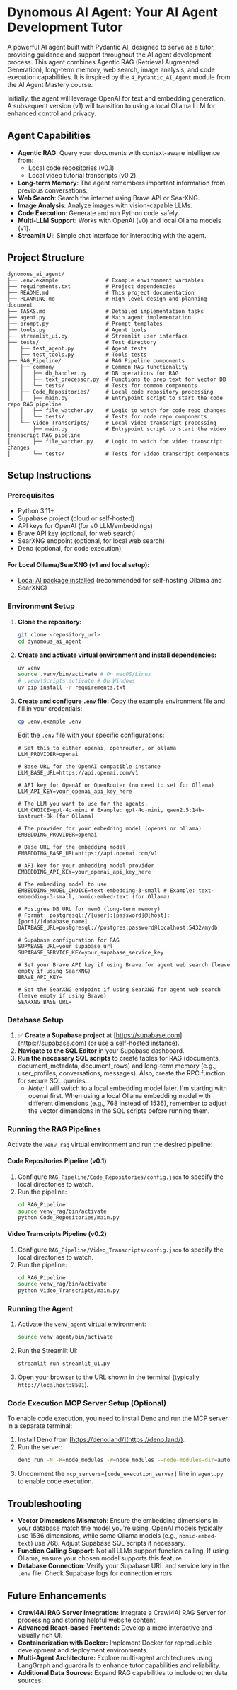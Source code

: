 # Dynomous AI Agent: Your AI Agent Development Tutor

A powerful AI agent built with Pydantic AI, designed to serve as a tutor, providing guidance and support throughout the AI agent development process. This agent combines Agentic RAG (Retrieval Augmented Generation), long-term memory, web search, image analysis, and code execution capabilities. It is inspired by the `4_Pydantic_AI_Agent` module from the AI Agent Mastery course.

Initially, the agent will leverage OpenAI for text and embedding generation. A subsequent version (v1) will transition to using a local Ollama LLM for enhanced control and privacy.

## Agent Capabilities

-   **Agentic RAG**: Query your documents with context-aware intelligence from:
    *   Local code repositories (v0.1)
    *   Local video tutorial transcripts (v0.2)
-   **Long-term Memory**: The agent remembers important information from previous conversations.
-   **Web Search**: Search the internet using Brave API or SearXNG.
-   **Image Analysis**: Analyze images with vision-capable LLMs.
-   **Code Execution**: Generate and run Python code safely.
-   **Multi-LLM Support**: Works with OpenAI (v0) and local Ollama models (v1).
-   **Streamlit UI**: Simple chat interface for interacting with the agent.

## Project Structure

```
dynomous_ai_agent/
├── .env.example               # Example environment variables
├── requirements.txt           # Project dependencies
├── README.md                  # This project documentation
├── PLANNING.md                # High-level design and planning document
├── TASKS.md                   # Detailed implementation tasks
├── agent.py                   # Main agent implementation
├── prompt.py                  # Prompt templates
├── tools.py                   # Agent tools
├── streamlit_ui.py            # Streamlit user interface
├── tests/                     # Test directory
│   ├── test_agent.py          # Agent tests
│   ├── test_tools.py          # Tools tests
├── RAG_Pipeline/              # RAG Pipeline components
│   ├── common/                # Common RAG functionality
│   │   ├── db_handler.py      # DB operations for RAG
│   │   ├── text_processor.py  # Functions to prep text for vector DB
│   │   └── tests/             # Tests for common components
│   ├── Code_Repositories/     # Local code repository processing
│   │   ├── main.py            # Entrypoint script to start the code repo RAG pipeline
│   │   ├── file_watcher.py    # Logic to watch for code repo changes
│   │   └── tests/             # Tests for code repo components
│   └── Video_Transcripts/     # Local video transcript processing
│       ├── main.py            # Entrypoint script to start the video transcript RAG pipeline
│       ├── file_watcher.py    # Logic to watch for video transcript changes
│       └── tests/             # Tests for video transcript components
```

## Setup Instructions

### Prerequisites

-   Python 3.11+
-   Supabase project (cloud or self-hosted)
-   API keys for OpenAI (for v0 LLM/embeddings)
-   Brave API key (optional, for web search)
-   SearXNG endpoint (optional, for local web search)
-   Deno (optional, for code execution)

#### For Local Ollama/SearXNG (v1 and local setup):

-   [Local AI package installed](https://github.com/coleam00/local-ai-packaged) (recommended for self-hosting Ollama and SearXNG)

### Environment Setup

1.  **Clone the repository:**
    ```bash
    git clone <repository_url>
    cd dynomous_ai_agent
    ```

2.  **Create and activate virtual environment and install dependencies:**
    ```bash
    uv venv
    source .venv/bin/activate # On macOS/Linux
    # .venv\Scripts\activate # On Windows
    uv pip install -r requirements.txt
    ```

3.  **Create and configure `.env` file:**
    Copy the example environment file and fill in your credentials:
    ```bash
    cp .env.example .env
    ```
    Edit the `.env` file with your specific configurations:

    ```env
    # Set this to either openai, openrouter, or ollama
    LLM_PROVIDER=openai

    # Base URL for the OpenAI compatible instance
    LLM_BASE_URL=https://api.openai.com/v1

    # API key for OpenAI or OpenRouter (no need to set for Ollama)
    LLM_API_KEY=your_openai_api_key_here

    # The LLM you want to use for the agents.
    LLM_CHOICE=gpt-4o-mini # Example: gpt-4o-mini, qwen2.5:14b-instruct-8k (for Ollama)

    # The provider for your embedding model (openai or ollama)
    EMBEDDING_PROVIDER=openai

    # Base URL for the embedding model
    EMBEDDING_BASE_URL=https://api.openai.com/v1

    # API key for your embedding model provider
    EMBEDDING_API_KEY=your_openai_api_key_here

    # The embedding model to use
    EMBEDDING_MODEL_CHOICE=text-embedding-3-small # Example: text-embedding-3-small, nomic-embed-text (for Ollama)

    # Postgres DB URL for mem0 (long-term memory)
    # Format: postgresql://[user]:[password]@[host]:[port]/[database_name]
    DATABASE_URL=postgresql://postgres:password@localhost:5432/mydb

    # Supabase configuration for RAG
    SUPABASE_URL=your_supabase_url
    SUPABASE_SERVICE_KEY=your_supabase_service_key

    # Set your Brave API key if using Brave for agent web search (leave empty if using SearXNG)
    BRAVE_API_KEY=

    # Set the SearXNG endpoint if using SearXNG for agent web search (leave empty if using Brave)
    SEARXNG_BASE_URL=
    ```

### Database Setup

1. ✅ **Create a Supabase project** at [https://supabase.com](https://supabase.com) (or use a self-hosted instance).
2.  **Navigate to the SQL Editor** in your Supabase dashboard.
3.  **Run the necessary SQL scripts** to create tables for RAG (documents, document_metadata, document_rows) and long-term memory (e.g., user_profiles, conversations, messages). Also, create the RPC function for secure SQL queries.
    *   *Note:* I will switch to a local embedding model later.  I'm starting with openai first. When using a local Ollama embedding model with different dimensions (e.g., 768 instead of 1536), remember to adjust the vector dimensions in the SQL scripts before running them.

### Running the RAG Pipelines

Activate the `venv_rag` virtual environment and run the desired pipeline:

#### Code Repositories Pipeline (v0.1)

1.  Configure `RAG_Pipeline/Code_Repositories/config.json` to specify the local directories to watch.
2.  Run the pipeline:
    ```bash
    cd RAG_Pipeline
    source venv_rag/bin/activate
    python Code_Repositories/main.py
    ```

#### Video Transcripts Pipeline (v0.2)

1.  Configure `RAG_Pipeline/Video_Transcripts/config.json` to specify the local directories to watch.
2.  Run the pipeline:
    ```bash
    cd RAG_Pipeline
    source venv_rag/bin/activate
    python Video_Transcripts/main.py
    ```

### Running the Agent

1.  Activate the `venv_agent` virtual environment:
    ```bash
    source venv_agent/bin/activate
    ```
2.  Run the Streamlit UI:
    ```bash
    streamlit run streamlit_ui.py
    ```
3.  Open your browser to the URL shown in the terminal (typically `http://localhost:8501`).

### Code Execution MCP Server Setup (Optional)

To enable code execution, you need to install Deno and run the MCP server in a separate terminal:

1.  Install Deno from [https://deno.land/](https://deno.land/).
2.  Run the server:
    ```bash
    deno run -N -R=node_modules -W=node_modules --node-modules-dir=auto jsr:@pydantic/mcp-run-python sse
    ```
3.  Uncomment the `mcp_servers=[code_execution_server]` line in `agent.py` to enable code execution.

## Troubleshooting

-   **Vector Dimensions Mismatch**: Ensure the embedding dimensions in your database match the model you're using. OpenAI models typically use 1536 dimensions, while some Ollama models (e.g., `nomic-embed-text`) use 768. Adjust Supabase SQL scripts if necessary.
-   **Function Calling Support**: Not all LLMs support function calling. If using Ollama, ensure your chosen model supports this feature.
-   **Database Connection**: Verify your Supabase URL and service key in the `.env` file. Check Supabase logs for connection errors.

## Future Enhancements

-   **Crawl4AI RAG Server Integration:** Integrate a Crawl4AI RAG Server for processing and storing helpful website content.
-   **Advanced React-based Frontend:** Develop a more interactive and visually rich UI.
-   **Containerization with Docker:** Implement Docker for reproducible development and deployment environments.
-   **Multi-Agent Architecture:** Explore multi-agent architectures using LangGraph and guardrails to enhance tutor capabilities and reliability.
-   **Additional Data Sources:** Expand RAG capabilities to include other data sources.